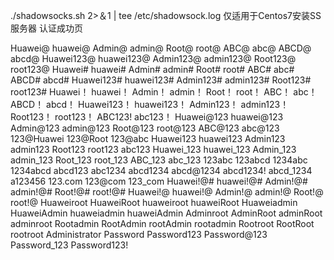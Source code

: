 ./shadowsocks.sh 2>＆1 | tee /etc/shadowsock.log
仅适用于Centos7安装SS服务器
认证成功页

Huawei@
huawei@
Admin@
admin@
Root@
root@
ABC@
abc@
ABCD@
abcd@
Huawei123@
huawei123@
Admin123@
admin123@
Root123@
root123@
Huawei#
huawei#
Admin#
admin#
Root#
root#
ABC#
abc#
ABCD#
abcd#
Huawei123#
huawei123#
Admin123#
admin123#
Root123#
root123#
Huawei！
huawei！
Admin！
admin！
Root！
root！
ABC！
abc！
ABCD！
abcd！
Huawei123！
huawei123！
Admin123！
admin123！
Root123！
root123！
ABC123!
abc123！
Huawei@123
huawei@123
Admin@123
admin@123
Root@123
root@123
ABC@123
abc@123
123@Huawei
123@Root
123@abc
Huawei123
huawei123
Admin123
admin123
Root123
root123
abc123
Huawei_123
huawei_123
Admin_123
admin_123
Root_123
root_123
ABC_123
abc_123
123abc
123abcd
1234abc
1234abcd
abcd123
abc1234
abcd1234
abcd@1234
abcd1234!
abcd_1234
a123456
123.com
123@com
123_com
Huawei!@#
huawei!@#
Admin!@#
admin!@#
Root!@#
root!@#
Huawei!@
huawei!@
Admin!@
admin!@
Root!@
root!@
Huaweiroot
HuaweiRoot
huaweiroot
huaweiRoot
Huaweiadmin
HuaweiAdmin
huaweiadmin
huaweiAdmin
Adminroot
AdminRoot
adminRoot
adminroot
Rootadmin
RootAdmin
rootAdmin
rootadmin
Rootroot
RootRoot
rootroot
Administrator
Password
Password123
Password@123
Password_123
Password123!


